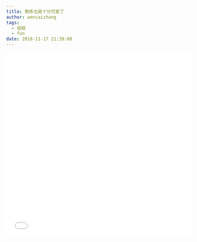 ```yaml
---
title: 教练也是十分可爱了
author: wencaizhang
tags:
  - 视频
  - fun
date: 2018-11-17 21:39:00
---
```

<!--more-->

<iframe src="//player.bilibili.com/player.html?aid=35734360&cid=62689681&page=1" scrolling="no" style="width:100%; height: 500px;" border="0" frameborder="no" framespacing="0" allowfullscreen="true"> </iframe>